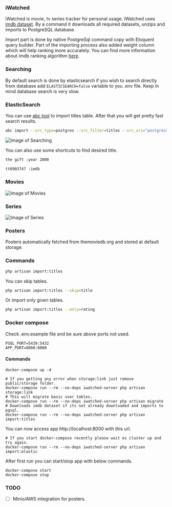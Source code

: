 ### iWatched

iWatched is movie, tv series tracker for personal usage. iWatched uses [imdb dataset](https://datasets.imdbws.com/). By a command it downloads all required datasets, unzips and imports to PostgreSQL database.

Import part is done by native PostgreSql command copy with Eloquent query builder. Part of the importing process also added weight column which will help ranking more accurately. You can find more information about imdb ranking algorithm [here](https://en.wikipedia.org/wiki/IMDb#Rankings).

### Searching

By default search is done by elasticsearch if you wish to search directly from database add `ELASTICSEARCH=false` variable to you .env file. Keep in mind database search is very slow.

### ElasticSearch

You can use [abc tool](https://github.com/appbaseio/abc) to import titles table. After that you will get pretty fast search results.

```sh
abc import --src_type=postgres --src_filter=titles --src_uri="postgresql://postgres:<your-password>@127.0.0.1:5432/<database-name>" "http://localhost:9200/titles"
```

![Image of Searching](./public/images/search.gif)

You can also use some shortcuts to find desired title.

```sh
the gift :year 2000
```

```sh
tt0903747 :imdb
```

### Movies

![Image of Movies](./public/images/movies.png)

### Series

![Image of Series](./public/images/series.png)

### Posters

Posters automatically fetched from themoviedb.org and stored at default storage.

### Commands

```sh
php artisan import:titles
```

You can skip tables.

```sh
php artisan import:titles --skip=title
```

Or import only given tables.

```sh
php artisan import:titles --only=rating
```

### Docker compose

Check .env.example file and be sure above ports not used.

```dotenv
PSQL_PORT=5439:5432
APP_PORT=8000:8000
```

#### Commands

```
docker-compose up -d

# If you getting any error when storage:link just remove public/storage folder.
docker-compose run --rm --no-deps iwatched-server php artisan storage:link
# This will migrate basic user tables.
docker-compose run --rm --no-deps iwatched-server php artisan migrate
# Downloads imdb dataset if its not already downloaded and imports to pgsql.
docker-compose run --rm --no-deps iwatched-server php artisan import:titles
```

You can now access app http://localhost:8000 with this url.

```
# If you start docker-compose recently please wait es cluster up and try again.
docker-compose run --rm --no-deps iwatched-server php artisan import:elastic
```

After first run you can start/stop app with below commands.

```
docker-compose start
docker-compose stop
```
### TODO

- [ ] Minio/AWS integration for posters.
